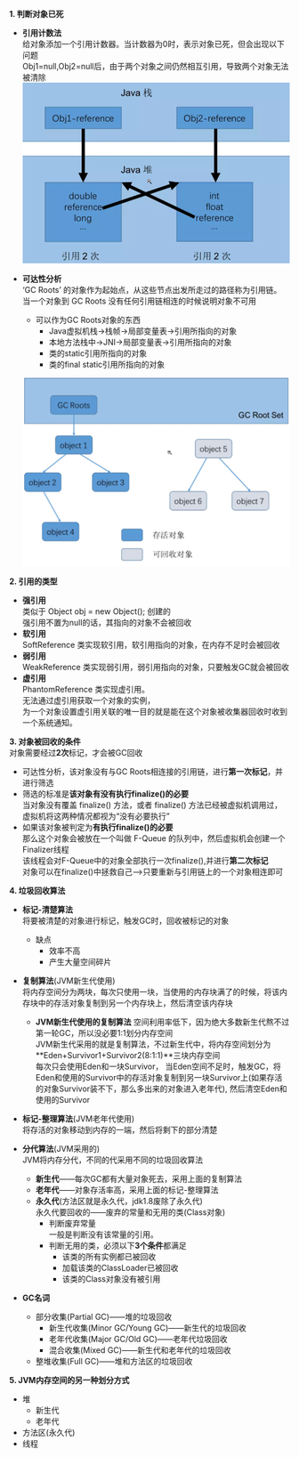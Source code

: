 **1. 判断对象已死**   
* **引用计数法**   
  给对象添加一个引用计数器。当计数器为0时，表示对象已死，但会出现以下问题   
  Obj1=null,Obj2=null后，由于两个对象之间仍然相互引用，导致两个对象无法被清除   
  ![alt 属性文本](p/img_3.png)


* **可达性分析**   
  ‘GC Roots’ 的对象作为起始点，从这些节点出发所走过的路径称为引用链。   
  当一个对象到 GC Roots 没有任何引用链相连的时候说明对象不可用
  * 可以作为GC Roots对象的东西
    * Java虚拟机栈->栈帧->局部变量表->引用所指向的对象
    * 本地方法栈中->JNI->局部变量表->引用所指向的对象
    * 类的static引用所指向的对象  
    * 类的final static引用所指向的对象
    
  ![alt 属性文本](p/img_4.png)  

**2. 引用的类型** 
* **强引用**   
  类似于 Object obj = new Object(); 创建的   
  强引用不置为null的话，其指向的对象不会被回收  
* **软引用**   
  SoftReference 类实现软引用，软引用指向的对象，在内存不足时会被回收  
* **弱引用**  
  WeakReference 类实现弱引用，弱引用指向的对象，只要触发GC就会被回收  
* **虚引用**   
  PhantomReference 类实现虚引用。   
  无法通过虚引用获取一个对象的实例，  
  为一个对象设置虚引用关联的唯一目的就是能在这个对象被收集器回收时收到一个系统通知。  
  
**3. 对象被回收的条件**  
对象需要经过**2次**标记，才会被GC回收
* 可达性分析，该对象没有与GC Roots相连接的引用链，进行**第一次标记**，并进行筛选  
* 筛选的标准是**该对象有没有执行finalize()的必要**   
  当对象没有覆盖 finalize() 方法，或者 finalize() 方法已经被虚拟机调用过，虚拟机将这两种情况都视为“没有必要执行”   
* 如果该对象被判定为**有执行finalize()的必要**   
  那么这个对象会被放在一个叫做 F-Queue 的队列中，然后虚拟机会创建一个Finalizer线程   
  该线程会对F-Queue中的对象全部执行一次finalize(),并进行**第二次标记**   
  对象可以在finalize()中拯救自己——>只要重新与引用链上的一个对象相连即可    
  
**4. 垃圾回收算法**  
* **标记-清楚算法**   
  将要被清楚的对象进行标记，触发GC时，回收被标记的对象    
  * 缺点
    * 效率不高
    * 产生大量空间碎片
    

* **复制算法**(JVM新生代使用)   
  将内存空间分为两块，每次只使用一块，当使用的内存块满了的时候，将该内存块中的存活对象复制到另一个内存块上，然后清空该内存块    
  * **JVM新生代使用的复制算法**
    空间利用率低下，因为绝大多数新生代熬不过第一轮GC，所以没必要1:1划分内存空间   
    JVM新生代采用的就是复制算法，不过新生代中，将内存空间划分为**Eden+Survivor1+Survivor2(8:1:1)**三块内存空间   
    每次只会使用Eden和一块Survivor，
    当Eden空间不足时，触发GC，将Eden和使用的Survivor中的存活对象复制到另一块Survivor上(如果存活的对象Survivor装不下，那么多出来的对象进入老年代),
    然后清空Eden和使用的Survivor  
    

* **标记-整理算法**(JVM老年代使用)  
  将存活的对象移动到内存的一端，然后将剩下的部分清楚


* **分代算法**(JVM采用的)  
  JVM将内存分代，不同的代采用不同的垃圾回收算法  
  * **新生代**——每次GC都有大量对象死去，采用上面的复制算法  
  * **老年代**——对象存活率高，采用上面的标记-整理算法  
  * **永久代**(方法区就是永久代，jdk1.8废除了永久代)     
    永久代要回收的——废弃的常量和无用的类(Class对象)   
    * 判断废弃常量   
      一般是判断没有该常量的引用。
    * 判断无用的类，必须以下**3个条件**都满足  
       * 该类的所有实例都已被回收  
       * 加载该类的ClassLoader已被回收  
       * 该类的Class对象没有被引用
  
* **GC名词**  
  * 部分收集(Partial GC)——堆的垃圾回收 
    * 新生代收集(Minor GC/Young GC)——新生代的垃圾回收  
    * 老年代收集(Major GC/Old GC)——老年代垃圾回收  
    * 混合收集(Mixed GC)——新生代和老年代的垃圾回收
  * 整堆收集(Full GC)——堆和方法区的垃圾回收

**5. JVM内存空间的另一种划分方式**
* 堆
   * 新生代
   * 老年代
* 方法区(永久代)
* 线程